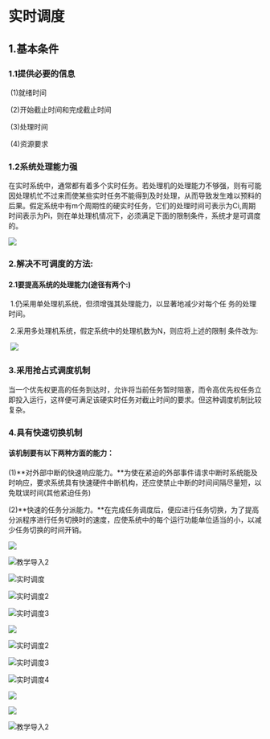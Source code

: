 # 实时调度

## 1.基本条件

### 	1.1提供必要的信息

​			(1)就绪时间

​			(2)开始截止时间和完成截止时间

​			(3)处理时间

​			(4)资源要求

### 	1.2系统处理能力强

​				在实时系统中，通常都有着多个实时任务。若处理机的处理能力不够强，则有可能因处理机忙不过来而使某些实时任务不能得到及时处理，从而导致发生难以预料的后果。假定系统中有m个周期性的硬实时任务，它们的处理时间可表示为Ci,周期时间表示为Pi，则在单处理机情况下，必须满足下面的限制条件，系统才是可调度的。

![](F:\笔记\OS实验记录\assets\公式.png)

### 2.解决不可调度的方法:

#### 			2.1要提高系统的处理能力(途径有两个:)

​						1.仍采用单处理机系统，但须增强其处理能力，以显著地减少对每个任						务的处理时间。

​						2.采用多处理机系统，假定系统中的处理机数为N，则应将上述的限制						条件改为:

​	![](F:\笔记\OS实验记录\assets\公式2.png)

### 3.采用抢占式调度机制

​	当一个优先权更高的任务到达时，允许将当前任务暂时阻塞，而令高优先权任务立即投入运行，这样便可满足该硬实时任务对截止时间的要求。但这种调度机制比较复杂。

### 4.具有快速切换机制

#### 				该机制要有以下两种方面的能力：

​							(1)**对外部中断的快速响应能力。**为使在紧迫的外部事件请求中断时系统能及时响应，要求系统具有快速硬件中断机构，还应使禁止中断的时间间隔尽量短，以免耽误时间(其他紧迫任务)

​							(2)**快速的任务分派能力。**在完成任务调度后，便应进行任务切换，为了提高分派程序进行任务切换时的速度，应使系统中的每个运行功能单位适当的小，以减少任务切换的时间开销。

![](F:\笔记\OS实验记录\assets\教学导入.jpg)

![教学导入2](F:\笔记\OS实验记录\assets\教学导入2.jpg)

![实时调度](F:\笔记\OS实验记录\assets\实时调度.jpg)

![实时调度2](F:\笔记\OS实验记录\assets\实时调度2.jpg)

![实时调度3](F:\笔记\OS实验记录\assets\实时调度3.jpg)

![](F:\笔记\OS实验记录\assets\实时调度.jpg)

![实时调度2](F:\笔记\OS实验记录\assets\实时调度2.jpg)

![实时调度3](F:\笔记\OS实验记录\assets\实时调度3.jpg)

![实时调度4](F:\笔记\OS实验记录\assets\实时调度4.jpg)

![](F:\笔记\OS实验记录\assets\总结.jpg)

![](F:\笔记\OS实验记录\assets\教学导入.jpg)

![教学导入2](F:\笔记\OS实验记录\assets\教学导入2.jpg)